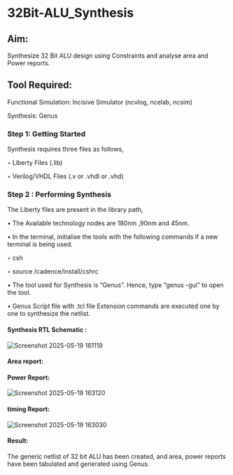 # 32Bit-ALU_Synthesis

## Aim:

Synthesize 32 Bit ALU design using Constraints and analyse area and Power reports.

## Tool Required:

Functional Simulation: Incisive Simulator (ncvlog, ncelab, ncsim)

Synthesis: Genus

### Step 1: Getting Started

Synthesis requires three files as follows,

◦ Liberty Files (.lib)

◦ Verilog/VHDL Files (.v or .vhdl or .vhd)

### Step 2 : Performing Synthesis

The Liberty files are present in the library path,

• The Available technology nodes are 180nm ,90nm and 45nm.

• In the terminal, initialise the tools with the following commands if a new terminal is being
used.

◦ csh

◦ source /cadence/install/cshrc

• The tool used for Synthesis is “Genus”. Hence, type “genus -gui” to open the tool.

• Genus Script file with .tcl file Extension commands are executed one by one to synthesize the netlist.

#### Synthesis RTL Schematic :

![Screenshot 2025-05-19 161119](https://github.com/user-attachments/assets/a7545ea2-52ca-490b-92ed-75a172b09b1f)


#### Area report:


#### Power Report:

![Screenshot 2025-05-19 163120](https://github.com/user-attachments/assets/657b5a5c-6ec1-4923-8743-453d13394feb)


#### timing Report:
![Screenshot 2025-05-19 163030](https://github.com/user-attachments/assets/9b8fadd1-911a-4bed-864c-a5dae76b03d5)



#### Result: 

The generic netlist of 32 bit ALU  has been created, and area, power reports have been tabulated and generated using Genus.
